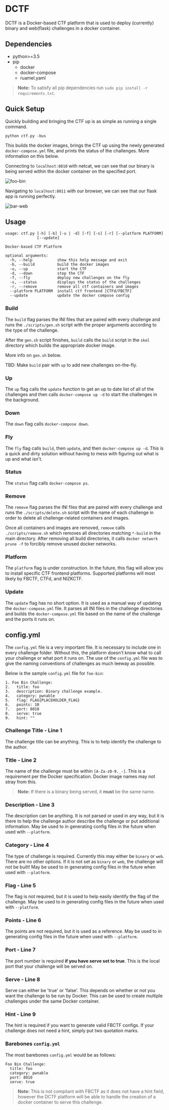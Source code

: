 # DCTF

DCTF is a Docker-based CTF platform that is used to deploy (currently) binary and web(flask) challenges in a docker container.

## Dependencies

* python>=3.5
* pip
	* docker
	* docker-compose
	* ruamel.yaml

> **Note:**
> To satisfy all pip dependencies run `sudo pip install -r requirements.txt`.

## Quick Setup

Quickly building and bringing the CTF up is as simple as running a single command.

`python ctf.py -bus`

This builds the docker images, brings the CTF up using the newly generated `docker-compose.yml` file, and prints the status of the challenges. More information on this below.

Connecting to `localhost:8010` with netcat, we can see that our binary is being served within the docker container on the specified port.

![foo-bin](images/foo-bin.png)

Navigating to `localhost:8011` with our browser, we can see that our flask app is running perfectly.

![bar-web](images/bar-web.png)

## Usage

```
usage: ctf.py [-h] [-b] [-u | -d] [-f] [-s] [-r] [--platform PLATFORM]
              [--update]

Docker-based CTF Platform

optional arguments:
  -h, --help           show this help message and exit
  -b, --build          build the docker images
  -u, --up             start the CTF
  -d, --down           stop the CTF
  -f, --fly            deploy new challenges on the fly
  -s, --status         displays the status of the challenges
  -r, --remove         remove all ctf containers and images
  --platform PLATFORM  install ctf frontend [CTFd/FBCTF]
  --update             update the docker compose config
```

### Build

The `build` flag parses the INI files that are paired with every challenge and runs the `./scripts/gen.sh` script with the proper arguments according to the type of the challenge.

After the `gen.sh` script finishes, `build` calls the `build` script in the `skel` directory which builds the appropriate docker image.

More info on `gen.sh` below.

TBD: Make `build` pair with `up` to add new challenges on-the-fly.

### Up

The `up` flag calls the `update` function to get an up to date list of all of the challenges and then calls `docker-compose up -d` to start the challenges in the background.

### Down

The `down` flag calls `docker-compose down`.

### Fly

The `fly` flag calls `build`, then `update`, and then `docker-compose up -d`. This is a quick and dirty solution without having to mess with figuring out what is up and what isn't.

### Status

The `status` flag calls `docker-compose ps`.

### Remove

The `remove` flag parses the INI files that are paired with every challenge and runs the `./scripts/delete.sh` script with the name of each challenge in order to delete all challenge-related containers and images.

Once all containers and images are removed, `remove` calls `./scripts/remove.sh` which removes all directories matching `*-build` in the main directory. After removing all build directories, it calls `docker network prune -f` to forcibly remove unused docker networks.

### Platform

The `platform` flag is under construction. In the future, this flag will allow you to install specific CTF frontend platforms. Supported platforms will most likely by FBCTF, CTFd, and NIZKCTF.

### Update

The `update` flag has no short option. It is used as a manual way of updating the `docker-compose.yml` file. It parses all INI files in the challenge directories and builds the `docker-compose.yml` file based on the name of the challenge and the ports it runs on.

## config.yml

The `config.yml` file is a very important file. It is necessary to include one in every challenge folder. Without this, the platform doesn't know what to call your challenge or what port it runs on. The use of the `config.yml` file was to give the naming conventions of challenges as much leeway as possible.

Below is the sample `config.yml` file for `foo-bin`:

```
1. Foo Bin Challenge:
2.   title: foo
3.   description: Binary challenge example.
4.   category: pwnable
5.   flag: FLAG{PLACEHOLDER_FLAG}
6.   points: 10
7.   port: 8010
8.   serve: true
9.   hint: ""
```

### Challenge Title - Line 1

The challenge title can be anything. This is to help identify the challenge to the author.

### Title - Line 2

The name of the challenge must be within `[A-Za-z0-9._-]`. This is a requirement per the Docker specification. Docker image names may not stray from this.

> **Note:**
> If there is a binary being served, it **must** be the same name.

### Description - Line 3

The description can be anything. It is not parsed or used in any way, but it is there to help the challenge author describe the challenge or put additional information. May be used to in generating config files in the future when used with `--platform`.

### Category - Line 4

The type of challenge is required. Currently this may either be `binary` or `web`. There are no other options. If it is not set as `binary` or `web`, the challenge will not be built! May be used to in generating config files in the future when used with `--platform`.

### Flag - Line 5

The flag is not required, but it is used to help easily identify the flag of the challenge. May be used to in generating config files in the future when used with `--platform`.

### Points - Line 6

The points are not required, but it is used as a reference. May be used to in generating config files in the future when used with `--platform`.

### Port - Line 7

The port number is required **if you have serve set to true**. This is the local port that your challenge will be served on.

### Serve - Line 8

Serve can either be 'true' or 'false'. This depends on whether or not you want the challenge to be run by Docker. This can be used to create multiple challenges under the same Docker container.

### Hint - Line 9

The hint is required if you want to generate valid FBCTF configs. If your challenge does not need a hint, simply put two quotation marks.

### Barebones `config.yml`

The most barebones `config.yml` would be as follows:

```
Foo Bin Challenge:
  title: foo
  category: pwnable
  port: 8010
  serve: true
```

> **Note:**
> This is not compliant with FBCTF as it does not have a hint field, however the DCTF platform will be able to handle the creation of a docker container to serve this challenge.

